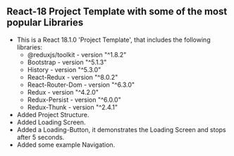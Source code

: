 ## React-18 Project Template with some of the most popular Libraries

- This is a React 18.1.0 'Project Template', that includes the following libraries: 
  - @reduxjs/toolkit - version "^1.8.2"
  - Bootstrap - version "^5.1.3"
  - History - version "^5.3.0"
  - React-Redux - version "^8.0.2"
  - React-Router-Dom - version "^6.3.0"
  - Redux - version "^4.2.0"
  - Redux-Persist - version "^6.0.0"
  - Redux-Thunk - version "^2.4.1"  
- Added Project Structure.
- Added Loading Screen. 
- Added a Loading-Button, it demonstrates the Loading Screen and stops after 5 seconds.
- Added some example Navigation. 
